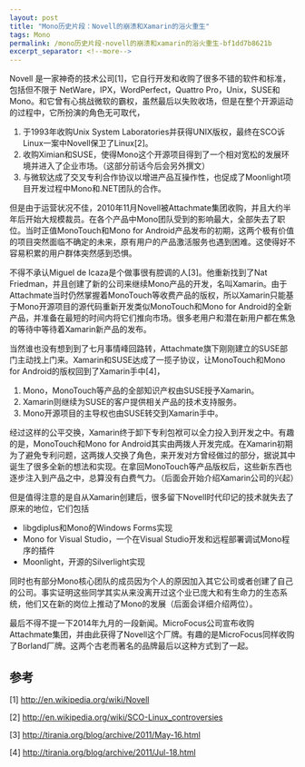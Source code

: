 ```yaml
---
layout: post
title: "Mono历史片段：Novell的崩溃和Xamarin的浴火重生"
tags: Mono
permalink: /mono历史片段-novell的崩溃和xamarin的浴火重生-bf1dd7b8621b
excerpt_separator: <!--more-->
---
```


Novell 是一家神奇的技术公司[1]，它自行开发和收购了很多不错的软件和标准，包括但不限于 NetWare，IPX，WordPerfect，Quattro Pro，Unix，SUSE和Mono。和它曾有心挑战微软的霸权，虽然最后以失败收场，但是在整个开源运动的过程中，它所扮演的角色无可取代，

1. 于1993年收购Unix System Laboratories并获得UNIX版权，最终在SCO诉Linux一案中Novell保卫了Linux[2]。
1. 收购Ximian和SUSE，使得Mono这个开源项目得到了一个相对宽松的发展环境并进入了企业市场。（这部分前话今后会另外撰文）
1. 与微软达成了交叉专利合作协议以增进产品互操作性，也促成了Moonlight项目开发过程中Mono和.NET团队的合作。

但是由于运营状况不佳，2010年11月Novell被Attachmate集团收购，并且大约半年后开始大规模裁员。在各个产品中Mono团队受到的影响最大，全部失去了职位。当时正值MonoTouch和Mono for Android产品发布的初期，这两个极有价值的项目突然面临不确定的未来，原有用户的产品激活服务也遇到困难。这使得好不容易积累的用户群体突然感到恐惧。

不得不承认Miguel de Icaza是个做事很有腔调的人[3]。他重新找到了Nat Friedman，并且创建了新的公司来继续Mono产品的开发，名叫Xamarin。由于Attachmate当时仍然掌握着MonoTouch等收费产品的版权，所以Xamarin只能基于Mono开源项目的源代码重新开发类似MonoTouch和Mono for Android的全新产品，并准备在最短的时间内将它们推向市场。很多老用户和潜在新用户都在焦急的等待中等待着Xamarin新产品的发布。

当然谁也没有想到到了七月事情峰回路转，Attachmate旗下刚刚建立的SUSE部门主动找上门来。Xamarin和SUSE达成了一揽子协议，让MonoTouch和Mono for Android的版权回到了Xamarin手中[4]，

1. Mono，MonoTouch等产品的全部知识产权由SUSE授予Xamarin。
1. Xamarin则继续为SUSE的客户提供相关产品的技术支持服务。
1. Mono开源项目的主导权也由SUSE转交到Xamarin手中。

经过这样的公平交换，Xamarin终于卸下专利包袱可以全力投入到开发之中。有趣的是，MonoTouch和Mono for Android其实由两拨人开发完成。在Xamarin初期为了避免专利问题，这两拨人交换了角色，来开发对方曾经做过的部分，据说其中诞生了很多全新的想法和实现。在拿回MonoTouch等产品版权后，这些新东西也逐步注入到产品之中，总算没有白费气力。（后面会开始介绍Xamarin公司的兴起）

但是值得注意的是自从Xamarin创建后，很多留下Novell时代印记的技术就失去了原来的地位，它们包括

* libgdiplus和Mono的Windows Forms实现
* Mono for Visual Studio，一个在Visual Studio开发和远程部署调试Mono程序的插件
* Moonlight，开源的Silverlight实现

同时也有部分Mono核心团队的成员因为个人的原因加入其它公司或者创建了自己的公司。事实证明这些同学其实从来没离开过这个业已庞大和有生命力的生态系统，他们又在新的岗位上推动了Mono的发展（后面会详细介绍两位）。

最后不得不提一下2014年九月的一段新闻。MicroFocus公司宣布收购Attachmate集团，并由此获得了Novell这个厂牌。有趣的是MicroFocus同样收购了Borland厂牌。这两个古老而著名的品牌最后以这种方式到了一起。

## 参考

[1] http://en.wikipedia.org/wiki/Novell

[2] http://en.wikipedia.org/wiki/SCO-Linux_controversies

[3] http://tirania.org/blog/archive/2011/May-16.html

[4] http://tirania.org/blog/archive/2011/Jul-18.html
<!--more-->